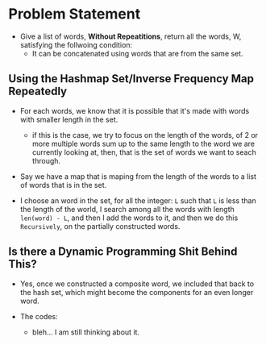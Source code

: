 # Problem Statement

* Give a list of words, **Without Repeatitions**, return all the words, W, satisfying the follwoing condition:
  * It can be concatenated using words that are from the same set.

## Using the Hashmap Set/Inverse Frequency Map Repeatedly

* For each words, we know that it is possible that it's made with words with smaller length in the set.
  * if this is the case, we try to focus on the length of the words, of 2 or more multiple words sum up to the same
  length to the word we are currently looking at, then, that is the set of words we want to seach through.

* Say we have a map that is maping from the length of the words to a list of words that is in the set.

* I choose an word in the set, for all the integer: `L` such that `L` is less than the length of the world, I search
among all the words with length `len(word) - L`, and then I add the words to it, and then we do this `Recursively`,
on the partially constructed words.

## Is there a Dynamic Programming Shit Behind This?

* Yes, once we constructed a composite word, we included that back to the hash set, which might become the components
for an even longer word.

* The codes:
  * bleh... I am still thinking about it.

